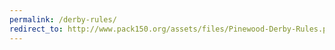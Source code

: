```yaml
---
permalink: /derby-rules/
redirect_to: http://www.pack150.org/assets/files/Pinewood-Derby-Rules.pdf
---
```

